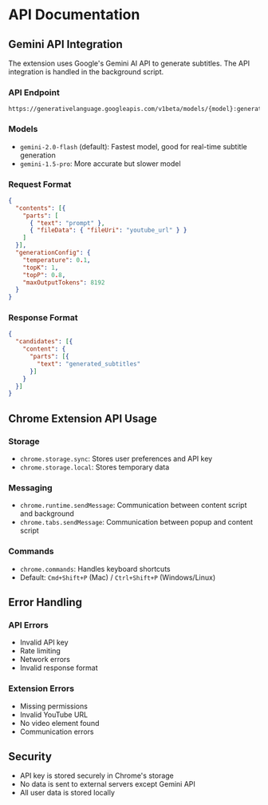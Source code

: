 # API Documentation

## Gemini API Integration

The extension uses Google's Gemini AI API to generate subtitles. The API integration is handled in the background script.

### API Endpoint
```
https://generativelanguage.googleapis.com/v1beta/models/{model}:generateContent
```

### Models
- `gemini-2.0-flash` (default): Fastest model, good for real-time subtitle generation
- `gemini-1.5-pro`: More accurate but slower model

### Request Format
```json
{
  "contents": [{
    "parts": [
      { "text": "prompt" },
      { "fileData": { "fileUri": "youtube_url" } }
    ]
  }],
  "generationConfig": {
    "temperature": 0.1,
    "topK": 1,
    "topP": 0.8,
    "maxOutputTokens": 8192
  }
}
```

### Response Format
```json
{
  "candidates": [{
    "content": {
      "parts": [{
        "text": "generated_subtitles"
      }]
    }
  }]
}
```

## Chrome Extension API Usage

### Storage
- `chrome.storage.sync`: Stores user preferences and API key
- `chrome.storage.local`: Stores temporary data

### Messaging
- `chrome.runtime.sendMessage`: Communication between content script and background
- `chrome.tabs.sendMessage`: Communication between popup and content script

### Commands
- `chrome.commands`: Handles keyboard shortcuts
- Default: `Cmd+Shift+P` (Mac) / `Ctrl+Shift+P` (Windows/Linux)

## Error Handling

### API Errors
- Invalid API key
- Rate limiting
- Network errors
- Invalid response format

### Extension Errors
- Missing permissions
- Invalid YouTube URL
- No video element found
- Communication errors

## Security

- API key is stored securely in Chrome's storage
- No data is sent to external servers except Gemini API
- All user data is stored locally 